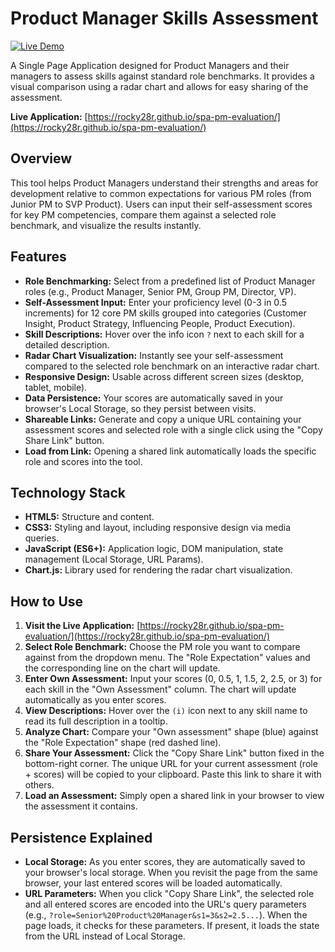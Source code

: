 # Product Manager Skills Assessment

[![Live Demo](https://img.shields.io/badge/Live_Demo-Visit-brightgreen)](https://rocky28r.github.io/spa-pm-evaluation/)

A Single Page Application designed for Product Managers and their managers to assess skills against standard role benchmarks. It provides a visual comparison using a radar chart and allows for easy sharing of the assessment.

**Live Application:** [https://rocky28r.github.io/spa-pm-evaluation/](https://rocky28r.github.io/spa-pm-evaluation/)

## Overview

This tool helps Product Managers understand their strengths and areas for development relative to common expectations for various PM roles (from Junior PM to SVP Product). Users can input their self-assessment scores for key PM competencies, compare them against a selected role benchmark, and visualize the results instantly.

## Features

* **Role Benchmarking:** Select from a predefined list of Product Manager roles (e.g., Product Manager, Senior PM, Group PM, Director, VP).
* **Self-Assessment Input:** Enter your proficiency level (0-3 in 0.5 increments) for 12 core PM skills grouped into categories (Customer Insight, Product Strategy, Influencing People, Product Execution).
* **Skill Descriptions:** Hover over the info icon `?` next to each skill for a detailed description.
* **Radar Chart Visualization:** Instantly see your self-assessment compared to the selected role benchmark on an interactive radar chart.
* **Responsive Design:** Usable across different screen sizes (desktop, tablet, mobile).
* **Data Persistence:** Your scores are automatically saved in your browser's Local Storage, so they persist between visits.
* **Shareable Links:** Generate and copy a unique URL containing your assessment scores and selected role with a single click using the "Copy Share Link" button.
* **Load from Link:** Opening a shared link automatically loads the specific role and scores into the tool.

## Technology Stack

* **HTML5:** Structure and content.
* **CSS3:** Styling and layout, including responsive design via media queries.
* **JavaScript (ES6+):** Application logic, DOM manipulation, state management (Local Storage, URL Params).
* **Chart.js:** Library used for rendering the radar chart visualization.

## How to Use

1.  **Visit the Live Application:** [https://rocky28r.github.io/spa-pm-evaluation/](https://rocky28r.github.io/spa-pm-evaluation/)
2.  **Select Role Benchmark:** Choose the PM role you want to compare against from the dropdown menu. The "Role Expectation" values and the corresponding line on the chart will update.
3.  **Enter Own Assessment:** Input your scores (0, 0.5, 1, 1.5, 2, 2.5, or 3) for each skill in the "Own Assessment" column. The chart will update automatically as you enter scores.
4.  **View Descriptions:** Hover over the `(i)` icon next to any skill name to read its full description in a tooltip.
5.  **Analyze Chart:** Compare your "Own assessment" shape (blue) against the "Role Expectation" shape (red dashed line).
6.  **Share Your Assessment:** Click the "Copy Share Link" button fixed in the bottom-right corner. The unique URL for your current assessment (role + scores) will be copied to your clipboard. Paste this link to share it with others.
7.  **Load an Assessment:** Simply open a shared link in your browser to view the assessment it contains.

## Persistence Explained

* **Local Storage:** As you enter scores, they are automatically saved to your browser's local storage. When you revisit the page from the same browser, your last entered scores will be loaded automatically.
* **URL Parameters:** When you click "Copy Share Link", the selected role and all entered scores are encoded into the URL's query parameters (e.g., `?role=Senior%20Product%20Manager&s1=3&s2=2.5...`). When the page loads, it checks for these parameters. If present, it loads the state from the URL instead of Local Storage.
